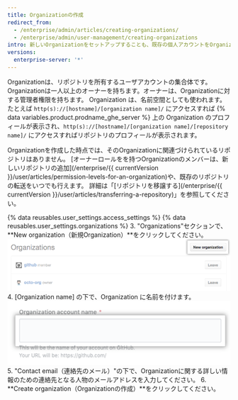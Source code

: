 ```yaml
---
title: Organizationの作成
redirect_from:
  - /enterprise/admin/articles/creating-organizations/
  - /enterprise/admin/user-management/creating-organizations
intro: 新しいOrganizationをセットアップすることも、既存の個人アカウントをOrganizationに変換することもできます。
versions:
  enterprise-server: '*'
---
```


Organizationは、リポジトリを所有するユーザアカウントの集合体です。 Organizationは一人以上のオーナーを持ちます。オーナーは、Organizationに対する管理者権限を持ちます。 Organization は、名前空間としても使われます。たとえば `http(s)://[hostname]/[organization name]/` にアクセスすれば {% data variables.product.prodname_ghe_server %} 上の Organization のプロフィールが表示され、`http(s)://[hostname]/[organization name]/[repository name]/` にアクセスすればリポジトリのプロフィールが表示されます。

Organizationを作成した時点では、そのOrganizationに関連づけられているリポジトリはありません。 [オーナーロールをを持つOrganizationのメンバーは、新しいリポジトリの追加](/enterprise/{{ currentVersion }}/user/articles/permission-levels-for-an-organization)や、既存のリポジトリの転送をいつでも行えます。 詳細は「[リポジトリを移譲する](/enterprise/{{ currentVersion }}/user/articles/transferring-a-repository)」を参照してください。

{% data reusables.user_settings.access_settings %}
{% data reusables.user_settings.organizations %}
3. "Organizations"セクションで、**New organization（新規Organization）**をクリックしてください。 ![新規 Organization ボタン](/assets/images/help/settings/new-org-button.png)
4. [Organization name] の下で、Organization に名前を付けます。 ![新規 Organization 名](/assets/images/help/organizations/new-org-name.png)
5. "Contact email（連絡先のメール）"の下で、Organizationに関する詳しい情報のための連絡先となる人物のメールアドレスを入力してください。
6. **Create organization（Organizationの作成）**をクリックしてください。
